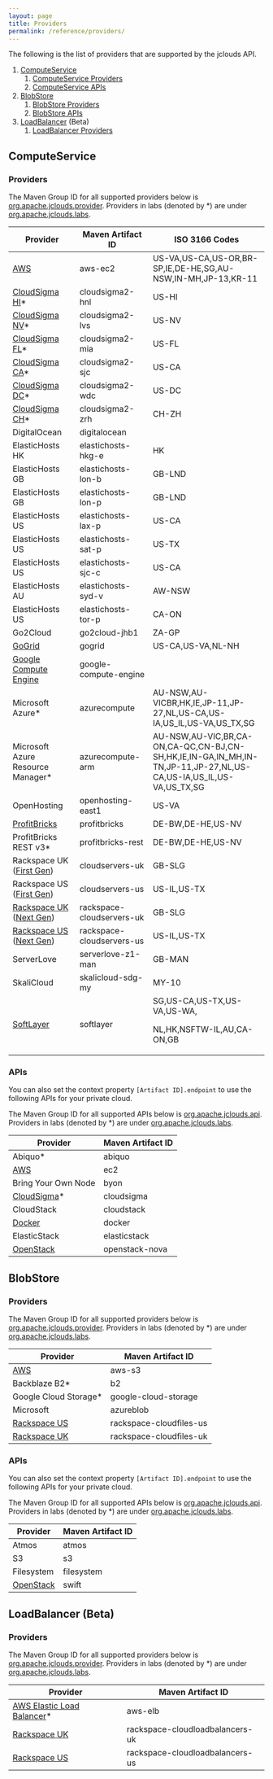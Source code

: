 ```yaml
---
layout: page
title: Providers
permalink: /reference/providers/
---
```


The following is the list of providers that are supported by the jclouds API.

1. [ComputeService](#compute)
    1. [ComputeService Providers](#compute-providers)
    1. [ComputeService APIs](#compute-apis)
1. [BlobStore](#blobstore)
    1. [BlobStore Providers](#blobstore-providers)
    1. [BlobStore APIs](#blobstore-apis)
1. [LoadBalancer](#loadbalancer) (Beta)
    1. [LoadBalancer Providers](#loadbalancer-providers)

## <a id="compute"></a>ComputeService
### <a id="compute-providers"></a>Providers

The Maven Group ID for all supported providers below is [org.apache.jclouds.provider](http://search.maven.org/#search%7Cga%7C1%7Corg.apache.jclouds.provider). Providers in labs (denoted by \*) are under [org.apache.jclouds.labs](http://search.maven.org/#search%7Cga%7C1%7Corg.apache.jclouds.labs).

<table class="table table-striped table-hover">
    <thead>
        <tr>
            <th>Provider</th>
            <th>Maven Artifact ID</th>
            <th>ISO 3166 Codes</th>
        </tr>
    </thead>
    <tbody>
        <tr>
            <td><a href="/guides/aws/">AWS</a></td>
            <td>aws-ec2</td>
            <td>US-VA,US-CA,US-OR,BR-SP,IE,DE-HE,SG,AU-NSW,IN-MH,JP-13,KR-11</td>
        </tr>
        <tr>
            <td><a href="/guides/cloudsigma/">CloudSigma HI</a>*</td>
            <td>cloudsigma2-hnl</td>
            <td>US-HI</td>
        </tr>
        <tr>
            <td><a href="/guides/cloudsigma/">CloudSigma NV</a>*</td>
            <td>cloudsigma2-lvs</td>
            <td>US-NV</td>
        </tr>
        <tr>
            <td><a href="/guides/cloudsigma/">CloudSigma FL</a>*</td>
            <td>cloudsigma2-mia</td>
            <td>US-FL</td>
        </tr>
        <tr>
            <td><a href="/guides/cloudsigma/">CloudSigma CA</a>*</td>
            <td>cloudsigma2-sjc</td>
            <td>US-CA</td>
        </tr>
        <tr>
            <td><a href="/guides/cloudsigma/">CloudSigma DC</a>*</td>
            <td>cloudsigma2-wdc</td>
            <td>US-DC</td>
        </tr>
        <tr>
            <td><a href="/guides/cloudsigma/">CloudSigma CH</a>*</td>
            <td>cloudsigma2-zrh</td>
            <td>CH-ZH</td>
        </tr>
        <tr>
            <td>DigitalOcean</td>
            <td>digitalocean</td>
            <td></td>
        </tr>
        <tr>
            <td>ElasticHosts HK</td>
            <td>elastichosts-hkg-e</td>
            <td>HK</td>
        </tr>
        <tr>
            <td>ElasticHosts GB</td>
            <td>elastichosts-lon-b</td>
            <td>GB-LND</td>
        </tr>
        <tr>
            <td>ElasticHosts GB</td>
            <td>elastichosts-lon-p</td>
            <td>GB-LND</td>
        </tr>
        <tr>
            <td>ElasticHosts US</td>
            <td>elastichosts-lax-p</td>
            <td>US-CA</td>
        </tr>
        <tr>
            <td>ElasticHosts US</td>
            <td>elastichosts-sat-p</td>
            <td>US-TX</td>
        </tr>
        <tr>
            <td>ElasticHosts US</td>
            <td>elastichosts-sjc-c</td>
            <td>US-CA</td>
        </tr>
        <tr>
            <td>ElasticHosts AU</td>
            <td>elastichosts-syd-v</td>
            <td>AW-NSW</td>
        </tr>
        <tr>
            <td>ElasticHosts US</td>
            <td>elastichosts-tor-p</td>
            <td>CA-ON</td>
        </tr>
        <tr>
            <td>Go2Cloud</td>
            <td>go2cloud-jhb1</td>
            <td>ZA-GP</td>
        </tr>
        <tr>
            <td><a href="/guides/go-grid/">GoGrid</a></td>
            <td>gogrid</td>
            <td>US-CA,US-VA,NL-NH</td>
        </tr>
        <tr>
            <td><a href="/guides/google/">Google Compute Engine</a></td>
            <td>google-compute-engine</td>
            <td></td>
        </tr>
        <tr>
            <td>Microsoft Azure*</td>
            <td>azurecompute</td>
            <td>AU-NSW,AU-VICBR,HK,IE,JP-11,JP-27,NL,US-CA,US-IA,US_IL,US-VA,US_TX,SG</td>
        </tr>
        <tr>
            <td>Microsoft Azure Resource Manager*</td>
            <td>azurecompute-arm</td>
            <td>AU-NSW,AU-VIC,BR,CA-ON,CA-QC,CN-BJ,CN-SH,HK,IE,IN-GA,IN_MH,IN-TN,JP-11,JP-27,NL,US-CA,US-IA,US_IL,US-VA,US_TX,SG</td>
        </tr>
        <tr>
            <td>OpenHosting</td>
            <td>openhosting-east1</td>
            <td>US-VA</td>
        </tr>
        <tr>
            <td><a href="/guides/profitbricks/">ProfitBricks</a></td>
            <td>profitbricks</td>
            <td>DE-BW,DE-HE,US-NV</td>
        </tr>
        <tr>
            <td>ProfitBricks REST v3*</td>
            <td>profitbricks-rest</td>
            <td>DE-BW,DE-HE,US-NV</td>
        </tr>
        <tr>
            <td>Rackspace UK (<a href="http://www.rackspace.com/knowledge_center/article/next-gen-vs-first-gen-feature-comparison">First Gen</a>)</td>
            <td>cloudservers-uk</td>
            <td>GB-SLG</td>
        </tr>
        <tr>
            <td>Rackspace US (<a href="http://www.rackspace.com/knowledge_center/article/next-gen-vs-first-gen-feature-comparison">First Gen</a>)</td>
            <td>cloudservers-us</td>
            <td>US-IL,US-TX</td>
        </tr>
        <tr>
            <td><a href="/guides/rackspace/">Rackspace UK</a> (<a href="http://www.rackspace.com/knowledge_center/article/next-gen-vs-first-gen-feature-comparison">Next Gen</a>)</td>
            <td>rackspace-cloudservers-uk</td>
            <td>GB-SLG</td>
        </tr>
        <tr>
            <td><a href="/guides/rackspace/">Rackspace US</a> (<a href="http://www.rackspace.com/knowledge_center/article/next-gen-vs-first-gen-feature-comparison">Next Gen</a>)</td>
            <td>rackspace-cloudservers-us</td>
            <td>US-IL,US-TX</td>
        </tr>
        <tr>
            <td>ServerLove</td>
            <td>serverlove-z1-man</td>
            <td>GB-MAN</td>
        </tr>
        <tr>
            <td>SkaliCloud</td>
            <td>skalicloud-sdg-my</td>
            <td>MY-10</td>
        </tr>
        <tr>
            <td><a href="/guides/softlayer/">SoftLayer</a></td>
            <td>softlayer</td>
            <td>SG,US-CA,US-TX,US-VA,US-WA,<p/>NL,HK,NSFTW-IL,AU,CA-ON,GB</td>
        </tr>
    </tbody>
</table>

### <a id="compute-apis"></a>APIs

You can also set the context property `[Artifact ID].endpoint` to use the following APIs for your private cloud.

The Maven Group ID for all supported APIs below is [org.apache.jclouds.api](http://search.maven.org/#search%7Cga%7C1%7Corg.apache.jclouds.api). Providers in labs (denoted by \*) are under [org.apache.jclouds.labs](http://search.maven.org/#search%7Cga%7C1%7Corg.apache.jclouds.labs).

<table class="table table-striped table-hover">
    <thead>
        <tr>
            <th>Provider</th>
            <th>Maven Artifact ID</th>
        </tr>
    </thead>
    <tbody>
        <tr>
            <td>Abiquo*</td>
            <td>abiquo</td>
        </tr>
        <tr>
            <td><a href="/guides/aws-ec2/">AWS</a></td>
            <td>ec2</td>
        </tr>
        <tr>
            <td>Bring Your Own Node</td>
            <td>byon</td>
        </tr>
        <tr>
            <td><a href="/guides/cloudsigma/">CloudSigma</a>*</td>
            <td>cloudsigma</td>
        </tr>
        <tr>
            <td>CloudStack</td>
            <td>cloudstack</td>
        </tr>
        <tr>
            <td><a href="/guides/docker/">Docker</a></td>
            <td>docker</td>
        </tr>
        <tr>
            <td>ElasticStack</td>
            <td>elasticstack</td>
        </tr>
        <tr>
            <td><a href="/guides/openstack/">OpenStack</a></td>
            <td>openstack-nova</td>
        </tr>
    </tbody>
</table>


## <a id="blobstore"></a>BlobStore
### <a id="blobstore-providers"></a>Providers

The Maven Group ID for all supported providers below is [org.apache.jclouds.provider](http://search.maven.org/#search%7Cga%7C1%7Corg.apache.jclouds.provider). Providers in labs (denoted by \*) are under [org.apache.jclouds.labs](http://search.maven.org/#search%7Cga%7C1%7Corg.apache.jclouds.labs).

<table class="table table-striped table-hover">
    <thead>
        <tr>
            <th>Provider</th>
            <th>Maven Artifact ID</th>
        </tr>
    </thead>
    <tbody>
        <tr>
            <td><a href="/guides/aws-s3/">AWS</a></td>
            <td>aws-s3</td>
        </tr>
        <tr>
            <td>Backblaze B2*</td>
            <td>b2</td>
        </tr>
        <tr>
            <td>Google Cloud Storage*</td>
            <td>google-cloud-storage</td>
        </tr>
        <tr>
            <td>Microsoft</td>
            <td>azureblob</td>
        </tr>
        <tr>
            <td><a href="/guides/rackspace/">Rackspace US</a></td>
            <td>rackspace-cloudfiles-us</td>
        </tr>
        <tr>
            <td><a href="/guides/rackspace/">Rackspace UK</a></td>
            <td>rackspace-cloudfiles-uk</td>
        </tr>
    </tbody>
</table>

### <a id="blobstore-apis"></a>APIs

You can also set the context property `[Artifact ID].endpoint` to use the following APIs for your private cloud.

The Maven Group ID for all supported APIs below is [org.apache.jclouds.api](http://search.maven.org/#search%7Cga%7C1%7Corg.apache.jclouds.api). Providers in labs (denoted by \*) are under [org.apache.jclouds.labs](http://search.maven.org/#search%7Cga%7C1%7Corg.apache.jclouds.labs).

<table class="table table-striped table-hover">
    <thead>
        <tr>
            <th>Provider</th>
            <th>Maven Artifact ID</th>
        </tr>
    </thead>
    <tbody>
        <tr>
            <td>Atmos</td>
            <td>atmos</td>
        </tr>
        <tr>
            <td>S3</td>
            <td>s3</td>
        </tr>
        <tr>
            <td>Filesystem</td>
            <td>filesystem</td>
        </tr>
        <tr>
            <td><a href="/guides/openstack/">OpenStack</a></td>
            <td>swift</td>
        </tr>
    </tbody>
</table>

## <a id="loadbalancer"></a>LoadBalancer (Beta)
### <a id="loadbalancer-providers"></a>Providers

The Maven Group ID for all supported providers below is [org.apache.jclouds.provider](http://search.maven.org/#search%7Cga%7C1%7Corg.apache.jclouds.provider). Providers in labs (denoted by \*) are under [org.apache.jclouds.labs](http://search.maven.org/#search%7Cga%7C1%7Corg.apache.jclouds.labs).

<table class="table table-striped table-hover">
    <thead>
        <tr>
            <th>Provider</th>
            <th>Maven Artifact ID</th>
        </tr>
    </thead>
    <tbody>
        <tr>
            <td><a href="/guides/aws/">AWS Elastic Load Balancer</a>*</td>
            <td>aws-elb</td>
        </tr>
        <tr>
            <td><a href="/guides/rackspace/">Rackspace UK</a></td>
            <td>rackspace-cloudloadbalancers-uk</td>
        </tr>
        <tr>
            <td><a href="/guides/rackspace/">Rackspace US</a></td>
            <td>rackspace-cloudloadbalancers-us</td>
        </tr>
    </tbody>
</table>

